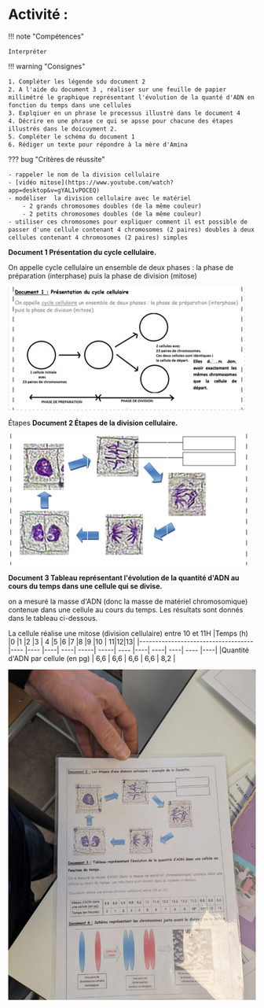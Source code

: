 # Activité : 

!!! note "Compétences"

    Interpréter 

!!! warning "Consignes"

    1. Compléter les légende sdu document 2
    2. A l'aide du document 3 , réaliser sur une feuille de papier millimétré le graphique représentant l'évolution de la quanté d'ADN en fonction du temps dans une cellules
    3. Explqiuer en un phrase le processus illustré dans le document 4
    4. Décrire en une phrase ce qui se apsse pour chacune des étapes illustrés dans le doicuyment 2.
    5. Compléter le schéma du document 1 
    6. Rédiger un texte pour répondre à la mère d'Amina
    
??? bug "Critères de réussite"

    - rappeler le nom de la division cellulaire
    - [vidéo mitose](https://www.youtube.com/watch?app=desktop&v=gYAL1vPOCEQ)
    - modéliser  la division cellulaire avec le matériel
        - 2 grands chromosomes doubles (de la même couleur)
        - 2 petits chromosomes doubles (de la même couleur)
    - utiliser ces chromosomes pour expliquer comment il est possible de passer d'une cellule contenant 4 chromosomes (2 paires) doubles à deux cellules contenant 4 chromosomes (2 paires) simples



**Document 1 Présentation du cycle cellulaire.**

On appelle cycle cellulaire un ensemble de deux phases : la phase de préparation (interphase) puis la phase de division (mitose)

![](image-1.png)

Étapes
**Document 2 Étapes de la division cellulaire.**


![](image.png)



**Document 3 Tableau représentant l'évolution de la quantité d'ADN au cours du temps dans une cellule qui se divise.**

on a mesuré la masse d'ADN (donc la masse de matériel chromosomique) contenue dans une cellule au cours du temps. Les résultats sont donnés dans le tableau ci-dessous.

La cellule réalise une mitose (division cellulaire) entre 10 et 11H
|Temps (h) |0 |1 |2 |3 | 4 |5 |6 |7 |8 |9 |10 | 11|12|13|
|------------------------------------ |---- |---- |----| ----| -----| -----| ---- |----| ----| ----| ---- |----|
|Quantité d'ADN par cellule (en pg) | 6,6 | 6,6 | 6,6 | 6,6 | 8,2 | 


![](photoGenialy/PXL_20250109_131743200.jpg)